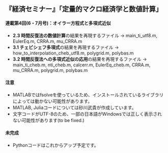 ## 『経済セミナー』「定量的マクロ経済学と数値計算」

#### 連載第4回(6・7月号)：オイラー方程式と多項式近似

* **2.3 時間反復法の数値計算**の結果を再現するファイル -> main_ti_utf8.m, EulerEq.m, CRRA.m, mu_CRRA.m
* **3.1 チェビシェフ多項式**の結果を再現するファイル -> how_to_interpolation_cheb_utf8.m, polygrid.m, polybas.m
* **3.2 時間反復法への多項式近似の応用**の結果を再現するファイル -> main_ti_cheb.m, nti_cheb.m, calcerr.m, EulerEq_cheb.m, CRRA.m, mu_CRRA.m, polygrid.m, polybas.m

#### 注意
* MATLABではfsolveを使っているため、インストールされているライブラリによっては動かない可能性があります。
* MATLAB, Juliaコードについては砂川武貴が作成しています。
* 文字コードがUTF-8のため、一部の日本語がWindowsでは正しく表示されない可能性があります(to be fixed.)
<!--* Juliaについては鈴木徳馬が作成しています。-->
#### 未完成
* Pythonコードはこれからアップ予定です。
